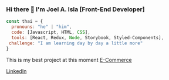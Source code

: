 ### Hi there 👋 I'm Joel A. Isla [Front-End Developer]

```javascript
const thai = {
  pronouns: "he" | "him",
  code: [Javascript, HTML, CSS],
  tools: [React, Redux, Node, Storybook, Styled-Components],
 challenge: "I am learning day by day a little more"
}
```

This is my best project at this moment [E-Commerce](https://jooelg.github.io/react-ECommerce/#/)

[LinkedIn](https://www.linkedin.com/in/joel-andr%C3%A9s-isla-386624186/)
